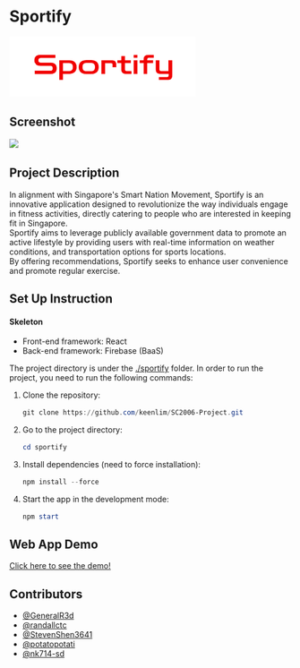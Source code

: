 # Sportify

![](./sportify/public/logo.png#pic_left)

## Screenshot

![](./sportify/public/post.png)

## Project Description
In alignment with Singapore's Smart Nation Movement, Sportify is an innovative application designed to revolutionize the way individuals engage in fitness activities, directly catering to people who are interested in keeping fit in Singapore.\
Sportify aims to leverage publicly available government data to promote an active lifestyle by providing users with real-time information on weather conditions, and transportation options for sports locations.\
By offering recommendations, Sportify seeks to enhance user convenience and promote regular exercise.
## Set Up Instruction

#### Skeleton

- Front-end framework: React
- Back-end framework: Firebase (BaaS)

The project directory is under the [./sportify](./sportify) folder. In order to run the project, you need to run the following commands:

1. Clone the repository:

   ```powershell
   git clone https://github.com/keenlim/SC2006-Project.git
   ```

2. Go to the project directory:

   ```powershell
   cd sportify
   ```

3. Install dependencies (need to force installation):

   ```powershell
   npm install --force
   ```

4. Start the app in the development mode:

   ```powershell
   npm start
   ```

## Web App Demo

[Click here to see the demo!](https://youtu.be/couJMGCY0mY)

## Contributors


- [@GeneralR3d](https://github.com/GeneralR3d)
- [@randallctc](https://github.com/randallctc)
- [@StevenShen3641](https://github.com/StevenShen3641)
- [@potatopotati](https://github.com/potatopotati)
- [@nk714-sd](https://github.com/nk714-sd)

